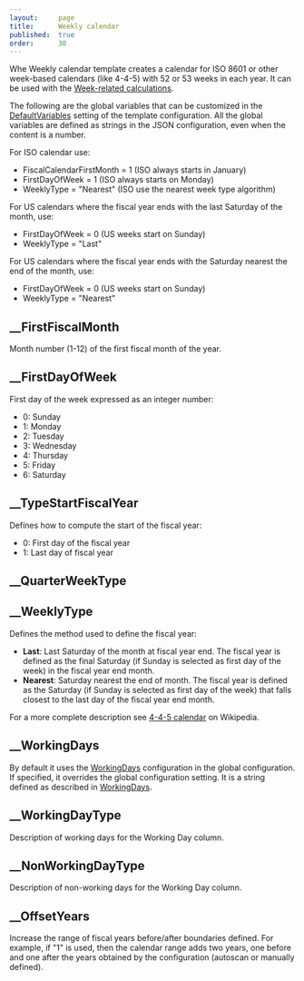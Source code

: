 ```yaml
---
layout:     page
title:      Weekly calendar
published:  true
order:      30
---
```


Whe Weekly calendar template creates a calendar for ISO 8601 or other week-based calendars (like 4-4-5) with 52 or 53 weeks in each year. It can be used with the [Week-related calculations](https://www.daxpatterns.com/week-related-calculations/).

The following are the global variables that can be customized in the [DefaultVariables](./../configuration/config-object/custom-table.md#defaultvariables) setting of the template configuration.
All the global variables are defined as strings in the JSON configuration, even when the content is a number.

For ISO calendar use:
- FiscalCalendarFirstMonth = 1 (ISO always starts in January)
- FirstDayOfWeek = 1 (ISO always starts on Monday)
- WeeklyType = "Nearest" (ISO use the nearest week type algorithm)

For US calendars where the fiscal year ends with the last Saturday of the month, use:
- FirstDayOfWeek = 0 (US weeks start on Sunday)
- WeeklyType = "Last"

For US calendars where the fiscal year ends with the Saturday nearest the end of the month, use:
- FirstDayOfWeek = 0 (US weeks start on Sunday)
- WeeklyType = "Nearest"

## __FirstFiscalMonth
Month number (1-12) of the first fiscal month of the year.

## __FirstDayOfWeek
First day of the week expressed as an integer number:
- 0: Sunday
- 1: Monday
- 2: Tuesday
- 3: Wednesday
- 4: Thursday
- 5: Friday
- 6: Saturday

## __TypeStartFiscalYear
Defines how to compute the start of the fiscal year:
- 0: First day of the fiscal year
- 1: Last day of fiscal year


## __QuarterWeekType

## __WeeklyType
Defines the method used to define the fiscal year:
- **Last**: Last Saturday of the month at fiscal year end. The fiscal year is defined as the final Saturday (if Sunday is selected as first day of the week) in the fiscal year end month.
- **Nearest**: Saturday nearest the end of month. The fiscal year is defined as the Saturday (if Sunday is selected as first day of the week) that falls closest to the last day of the fiscal year end month.

For a more complete description see [4-4-5 calendar](https://en.wikipedia.org/wiki/4%E2%80%934%E2%80%935_calendar) on Wikipedia.


## __WorkingDays
By default it uses the [WorkingDays](../configuration/config-object/holidays.md#workingdays) configuration in the global configuration. If specified, it overrides the global configuration setting. It is a string defined as described in [WorkingDays](../configuration/config-object/holidays.md#workingdays). 

## __WorkingDayType
Description of working days for the Working Day column.

## __NonWorkingDayType
Description of non-working days for the Working Day column.

## __OffsetYears
Increase the range of fiscal years before/after boundaries defined. For example, if "1" is used, then the calendar range adds two years, one before and one after the years obtained by the configuration (autoscan or manually defined).